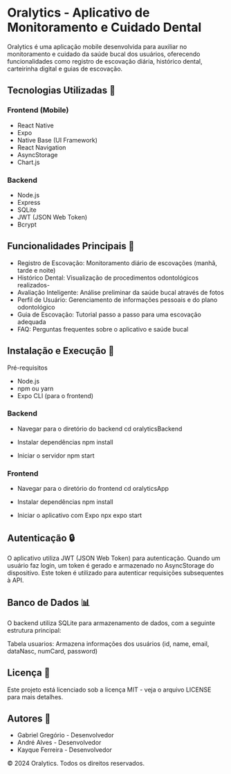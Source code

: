 # Oralytics - Aplicativo de Monitoramento e Cuidado Dental
Oralytics é uma aplicação mobile desenvolvida para auxiliar no monitoramento e cuidado da saúde bucal dos usuários, oferecendo funcionalidades como registro de escovação diária, histórico dental, carteirinha digital e guias de escovação.

## Tecnologias Utilizadas 📱
### Frontend (Mobile)
- React Native
- Expo
- Native Base (UI Framework)
- React Navigation
- AsyncStorage
- Chart.js

### Backend
- Node.js
- Express
- SQLite
- JWT (JSON Web Token)
- Bcrypt

## Funcionalidades Principais 🚀 
- Registro de Escovação: Monitoramento diário de escovações (manhã, tarde e noite)
- Histórico Dental: Visualização de procedimentos odontológicos realizados- 
- Avaliação Inteligente: Análise preliminar da saúde bucal através de fotos
- Perfil de Usuário: Gerenciamento de informações pessoais e do plano odontológico
- Guia de Escovação: Tutorial passo a passo para uma escovação adequada
- FAQ: Perguntas frequentes sobre o aplicativo e saúde bucal

## Instalação e Execução 🔧 
Pré-requisitos
- Node.js
- npm ou yarn
- Expo CLI (para o frontend)

### Backend
- Navegar para o diretório do backend
  cd oralyticsBackend

- Instalar dependências
  npm install

- Iniciar o servidor
  npm start

### Frontend
- Navegar para o diretório do frontend
  cd oralyticsApp

- Instalar dependências
  npm install

- Iniciar o aplicativo com Expo
  npx expo start

## Autenticação 🔒
O aplicativo utiliza JWT (JSON Web Token) para autenticação. Quando um usuário faz login, um token é gerado e armazenado no AsyncStorage do dispositivo. Este token é utilizado para autenticar requisições subsequentes à API.

## Banco de Dados 📊 
O backend utiliza SQLite para armazenamento de dados, com a seguinte estrutura principal:

Tabela usuarios: Armazena informações dos usuários (id, name, email, dataNasc, numCard, password)

## Licença 📝
Este projeto está licenciado sob a licença MIT - veja o arquivo LICENSE para mais detalhes.

## Autores 👥
- Gabriel Gregório - Desenvolvedor
- André Alves - Desenvolvedor
- Kayque Ferreira - Desenvolvedor

© 2024 Oralytics. Todos os direitos reservados.
